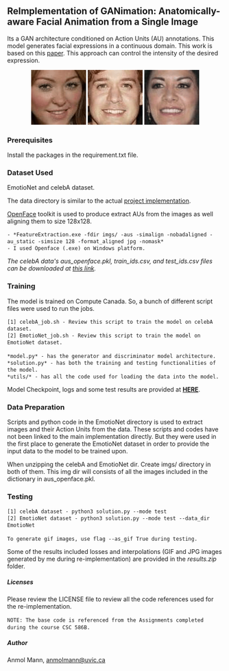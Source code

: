 ## ReImplementation of GANimation: Anatomically-aware Facial Animation from a Single Image

Its a GAN architecture conditioned on Action Units (AU) annotations. This model generates facial expressions in a continuous domain. This work is based on this [paper](https://arxiv.org/abs/1807.09251).
This approach can control the intensity of the desired expression.

<div align = "center">
<img src="imgs_gif/1.gif">
<img src="imgs_gif/2.gif">
<img src="imgs_gif/3.gif">
</div>

### Prerequisites

Install the packages in the requirement.txt file.

### Dataset Used

EmotioNet and celebA dataset.

The data directory is similar to the actual [project implementation](https://github.com/albertpumarola/GANimation/).

[OpenFace](https://github.com/TadasBaltrusaitis/OpenFace/wiki/Action-Units) toolkit is used to produce extract AUs from the images as well aligning them to size 128x128.

    - *FeatureExtraction.exe -fdir imgs/ -aus -simalign -nobadaligned -au_static -simsize 128 -format_aligned jpg -nomask*
    - I used Openface (.exe) on Windows platform.

*The celebA data's aus_openface.pkl, train_ids.csv, and test_ids.csv files can be downloaded at [this link](https://drive.google.com/file/d/1qxvOmTpukbNHJsY5MyEq05SlvvtMpZp6/view).*
    
### Training

The model is trained on Compute Canada. So, a bunch of different script files were used to run the jobs.

    [1] celebA_job.sh - Review this script to train the model on celebA dataset.
    [2] EmotioNet_job.sh - Review this script to train the model on EmotioNet dataset.
    
    *model.py* - has the generator and discriminator model architecture.
    *solution.py* - has both the training and testing functionalities of the model.
    *utils/* - has all the code used for loading the data into the model.
    
Model Checkpoint, logs and some test results are provided at **[HERE](https://drive.google.com/open?id=11tLBd2SfgGXkchKyUzg69WLkqlqgaDj7)**.
    

### Data Preparation
Scripts and python code in the EmotioNet directory is used to extract images and their Action Units from the data.
These scripts and codes have not been linked to the main implementation directly. But they were used in the first place to generate the EmotioNet dataset in order to provide the input data to the model to be trained upon.

When unzipping the celebA and EmotioNet dir. Create imgs/ directory in both of them. This img dir will consists of all the images included in the dictionary in aus_openface.pkl.

### Testing

    [1] celebA dataset - python3 solution.py --mode test
    [2] EmotioNet dataset - python3 solution.py --mode test --data_dir EmotioNet

    To generate gif images, use flag --as_gif True during testing.

Some of the results included losses and interpolations (GIF and JPG images generated by me during re-implementation) are provided in the *results.zip* folder.

##### Licenses

Please review the LICENSE file to review all the code references used for the re-implementation.

``NOTE: The base code is referenced from the Assignments completed during the course CSC 586B.``

##### Author

Anmol Mann, anmolmann@uvic.ca
